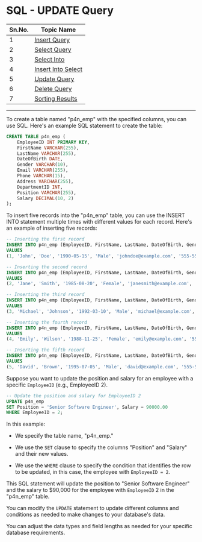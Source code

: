 # SQL - UPDATE Query

| Sn.No. | Topic Name             |
|--------|------------------------|
| 1      | [Insert Query](InsertQuery.md)          |
| 2      | [Select Query](SelectQuery.md)          |
| 3      | [Select Into](SelectInto.md)            |
| 4      | [Insert Into Select](InsertIntoSelect.md)|
| 5      | [Update Query](UpdateQuery.md)          |
| 6      | [Delete Query](DeleteQuery.md)          |
| 7      | [Sorting Results](SortingResults.md)    |

----------
To create a table named "p4n_emp" with the specified columns, you can use SQL. Here's an example SQL statement to create the table:

```sql
CREATE TABLE p4n_emp (
    EmployeeID INT PRIMARY KEY,
    FirstName VARCHAR(255),
    LastName VARCHAR(255),
    DateOfBirth DATE,
    Gender VARCHAR(10),
    Email VARCHAR(255),
    Phone VARCHAR(15),
    Address VARCHAR(255),
    DepartmentID INT,
    Position VARCHAR(255),
    Salary DECIMAL(10, 2)
);
```

To insert five records into the "p4n_emp" table, you can use the INSERT INTO statement multiple times with different values for each record. Here's an example of inserting five records:

```sql
-- Inserting the first record
INSERT INTO p4n_emp (EmployeeID, FirstName, LastName, DateOfBirth, Gender, Email, Phone, Address, DepartmentID, Position, Salary)
VALUES
(1, 'John', 'Doe', '1990-05-15', 'Male', 'johndoe@example.com', '555-555-5555', '123 Main St, City, State', 101, 'Manager', 75000.00);

-- Inserting the second record
INSERT INTO p4n_emp (EmployeeID, FirstName, LastName, DateOfBirth, Gender, Email, Phone, Address, DepartmentID, Position, Salary)
VALUES
(2, 'Jane', 'Smith', '1985-08-20', 'Female', 'janesmith@example.com', '555-555-5556', '456 Oak St, City, State', 102, 'Sales Representative', 60000.00);

-- Inserting the third record
INSERT INTO p4n_emp (EmployeeID, FirstName, LastName, DateOfBirth, Gender, Email, Phone, Address, DepartmentID, Position, Salary)
VALUES
(3, 'Michael', 'Johnson', '1992-03-10', 'Male', 'michael@example.com', '555-555-5557', '789 Elm St, City, State', 103, 'Software Engineer', 80000.00);

-- Inserting the fourth record
INSERT INTO p4n_emp (EmployeeID, FirstName, LastName, DateOfBirth, Gender, Email, Phone, Address, DepartmentID, Position, Salary)
VALUES
(4, 'Emily', 'Wilson', '1988-11-25', 'Female', 'emily@example.com', '555-555-5558', '101 Pine St, City, State', 102, 'Sales Manager', 90000.00);

-- Inserting the fifth record
INSERT INTO p4n_emp (EmployeeID, FirstName, LastName, DateOfBirth, Gender, Email, Phone, Address, DepartmentID, Position, Salary)
VALUES
(5, 'David', 'Brown', '1995-07-05', 'Male', 'david@example.com', '555-555-5559', '222 Cedar St, City, State', 104, 'HR Specialist', 65000.00);
```


Suppose you want to update the position and salary for an employee with a specific `EmployeeID` (e.g., EmployeeID 2).

```sql
-- Update the position and salary for EmployeeID 2
UPDATE p4n_emp
SET Position = 'Senior Software Engineer', Salary = 90000.00
WHERE EmployeeID = 2;
```

In this example:

- We specify the table name, "p4n_emp."

- We use the `SET` clause to specify the columns "Position" and "Salary" and their new values.

- We use the `WHERE` clause to specify the condition that identifies the row to be updated, in this case, the employee with `EmployeeID = 2`.

This SQL statement will update the position to "Senior Software Engineer" and the salary to $90,000 for the employee with `EmployeeID` 2 in the "p4n_emp" table.

You can modify the `UPDATE` statement to update different columns and conditions as needed to make changes to your database's data.


You can adjust the data types and field lengths as needed for your specific database requirements.
